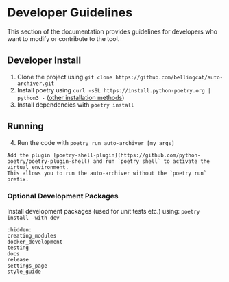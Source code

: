 
# Developer Guidelines

This section of the documentation provides guidelines for developers who want to modify or contribute to the tool.


## Developer Install

1. Clone the project using `git clone https://github.com/bellingcat/auto-archiver.git` 
2. Install poetry using `curl -sSL https://install.python-poetry.org | python3 -` ([other installation methods](https://python-poetry.org/docs/#installation))
3. Install dependencies with `poetry install`

## Running 
4. Run the code with `poetry run auto-archiver [my args]`

```{note}
Add the plugin [poetry-shell-plugin](https://github.com/python-poetry/poetry-plugin-shell) and run `poetry shell` to activate the virtual environment.
This allows you to run the auto-archiver without the `poetry run` prefix.
```

### Optional Development Packages

Install development packages (used for unit tests etc.) using:
`poetry install -with dev`


```{toctree}
:hidden:
creating_modules
docker_development
testing
docs
release
settings_page
style_guide
```